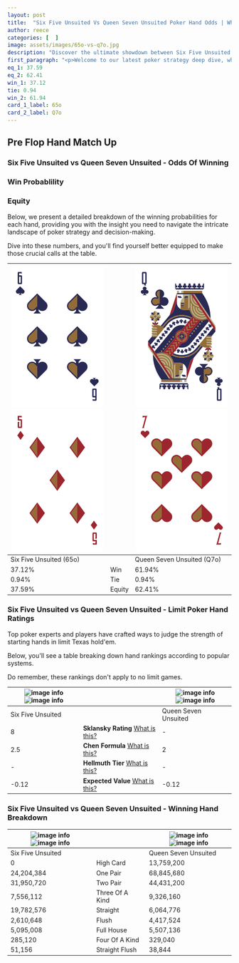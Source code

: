 ```yaml
---
layout: post
title:  "Six Five Unsuited Vs Queen Seven Unsuited Poker Hand Odds | Which Is The Better Hand In Poker? A Complete Guide"
author: reece
categories: [  ]
image: assets/images/65o-vs-q7o.jpg
description: "Discover the ultimate showdown between Six Five Unsuited and Queen Seven Unsuited in poker! Uncover the odds, strategies, and scenarios where one hand triumphs over the other. Get ready to up your poker game with this thrilling analysis."
first_paragraph: "<p>Welcome to our latest poker strategy deep dive, where we're pitting two distinct hands against each other in a high-stakes showdown: Six Five Unsuited vs Queen Seven Unsuited.</p><p>In the dynamic world of poker, every decision counts, and knowing which hand holds the upper hand is key to your success at the table.</p><p>In this article, we'll dissect these two hands, explore the scenarios where one dominates the other, and equip you with the knowledge to make strategic choices that can tip the odds in your favor.</p><p>Get ready to unravel the intriguing dynamics of these poker hands and elevate your game to new heights.</p>"
eq_1: 37.59
eq_2: 62.41
win_1: 37.12
tie: 0.94
win_2: 61.94
card_1_label: 65o
card_2_label: Q7o
---
```




[comment]: # (sp0)

## Pre Flop Hand Match Up

<div class="table hand-ratings" markdown="1"> 



### Six Five Unsuited vs Queen Seven Unsuited - Odds Of Winning


  
<div class="row graphs"> 
<div class="col-lg-6">
    <h3>Win Probablility</h3>
    <canvas id="WinChart"></canvas>
</div>
<div class="col-lg-6">
    <h3>Equity</h3>
    <canvas id="EquityChart"></canvas>
</div>
</div>

  Below, we present a detailed breakdown of the winning probabilities for each hand, providing you with the insight you need to navigate the intricate landscape of poker strategy and decision-making. 

Dive into these numbers, and you'll find yourself better equipped to make those crucial calls at the table.


    
| ![image info](assets/images/hand1/6.png) ![image info](assets/images/hand1/5o.png) |  | ![image info](assets/images/hand2/q.png) ![image info](assets/images/hand2/7o.png) |
| -------- | -------- | -------- |
| Six Five Unsuited (65o) |  | Queen Seven Unsuited (Q7o) |
| 37.12% | Win | 61.94% |
| 0.94% | Tie | 0.94% |
| 37.59% | Equity | 62.41% |




[comment]: # (sp1)



### Six Five Unsuited vs Queen Seven Unsuited - Limit Poker Hand Ratings

Top poker experts and players have crafted ways to judge the strength of starting hands in limit Texas hold'em. 

Below, you'll see a table breaking down hand rankings according to popular systems. 

Do remember, these rankings don't apply to no limit games.


    
| ![image info](https://www.riverpairs.com/assets/images/hand1/6.png) ![image info](https://www.riverpairs.com/assets/images/hand1/5o.png) |  | ![image info](https://www.riverpairs.com/assets/images/hand2/q.png) ![image info](https://www.riverpairs.com/assets/images/hand2/7o.png) |
| -------- | -------- | -------- |
| Six Five Unsuited |  | Queen Seven Unsuited |
| 8 | **Sklansky Rating** [What is this?](/sklansky-rating-explained) | - |
| 2.5 | **Chen Formula** [What is this?](/chen-formula-explained) | 2 |
| - | **Hellmuth Tier** [What is this?](/Hellmuth-tier-explained) | - |
| -0.12 | **Expected Value** [What is this?](/expected-value-explained) | -0.12 |




[comment]: # (sp2)



### Six Five Unsuited vs Queen Seven Unsuited - Winning Hand Breakdown


    
| ![image info](https://www.riverpairs.com/assets/images/hand1/6.png) ![image info](https://www.riverpairs.com/assets/images/hand1/5o.png) |  | ![image info](https://www.riverpairs.com/assets/images/hand2/q.png) ![image info](https://www.riverpairs.com/assets/images/hand2/7o.png) |
| -------- | -------- | -------- |
| Six Five Unsuited |  | Queen Seven Unsuited |
| 0 | High Card | 13,759,200 |
| 24,204,384 | One Pair | 68,845,680 |
| 31,950,720 | Two Pair | 44,431,200 |
| 7,556,112 | Three Of A Kind | 9,326,160 |
| 19,782,576 | Straight | 6,064,776 |
| 2,610,648 | Flush | 4,417,524 |
| 5,095,008 | Full House | 5,507,136 |
| 285,120 | Four Of A Kind | 329,040 |
| 51,156 | Straight Flush | 38,844 |




[comment]: # (sp3)



</div>

[comment]: # (sp4)



[comment]: # (sp5)


